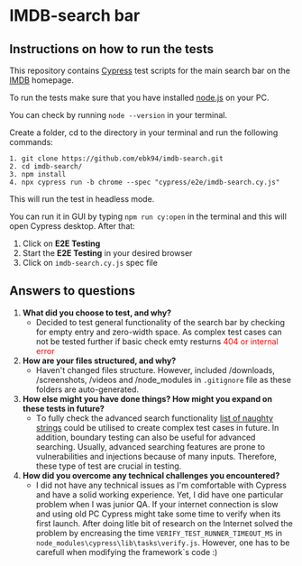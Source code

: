 # IMDB-search bar
## Instructions on how to run the tests
This repository contains [Cypress](https://www.cypress.io/) test scripts for the main search bar on the [IMDB](https://www.imdb.com/) homepage.

To run the tests make sure that you have installed [node.js](https://nodejs.org/en/) on your PC. 

You can check by running `node --version` in your terminal.

Create a folder, cd to the directory in your terminal and run the following commands:
```
1. git clone https://github.com/ebk94/imdb-search.git
2. cd imdb-search/
3. npm install
4. npx cypress run -b chrome --spec "cypress/e2e/imdb-search.cy.js"
```
This will run the test in headless mode. 

You can run it in GUI by typing `npm run cy:open` in the terminal and this will open Cypress desktop. After that:

1. Click on **E2E Testing**
2. Start the **E2E Testing** in your desired browser
3. Click on `imdb-search.cy.js` spec file

## Answers to questions
1. **What did you choose to test, and why?**
   - Decided to test general functionality of the search bar by checking for empty entry and zero-width space. As complex test cases can not be tested further if basic check emty resturns <font color="red">404 or internal error</font>
2. **How are your files structured, and why?**
     - Haven't changed files structure. However, included /downloads, /screenshots, /videos and /node_modules in `.gitignore` file as these folders are auto-generated.
3. **How else might you have done things? How might you expand on these tests in future?**
     - Тo fully check the advanced search functionality [list of naughty strings](https://github.com/minimaxir/big-list-of-naughty-strings) could be utilised to create complex test cases in future. In addition, boundary testing can also be useful for advanced searching. Usually, advanced searching features are prone to vulnerabilities and injections because of many inputs. Therefore, these type of test are crucial in testing.
4. **How did you overcome any technical challenges you encountered?**
     - I did not have any technical issues as I'm comfortable with Cypress and have a solid working experience. Yet, I did have one particular problem when I was junior QA. If your internet connection is slow and using old PC Cypress might take some time to verify when its first launch. After doing litle bit of research on the Internet solved the problem by encreasing the time `VERIFY_TEST_RUNNER_TIMEOUT_MS` in `node_modules\cypress\lib\tasks\verify.js`. However, one has to be carefull when modifying the framework`s code :) 